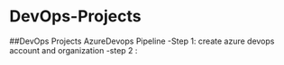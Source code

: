 # DevOps-Projects
##DevOps Projects
AzureDevops Pipeline
-Step 1:
create azure devops account and organization
-step 2 :
